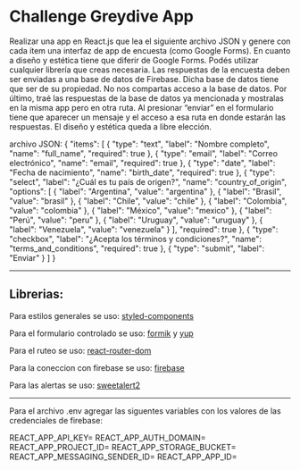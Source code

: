 # Challenge Greydive App

Realizar una app en React.js que lea el siguiente archivo JSON y genere con cada ítem una interfaz de app de encuesta (como Google Forms).
En cuanto a diseño y estética tiene que diferir de Google Forms. Podés utilizar cualquier librería que creas necesaria.
Las respuestas de la encuesta deben ser enviadas a una base de datos de Firebase.
Dicha base de datos tiene que ser de su propiedad. No nos compartas acceso a la base de datos.
Por último, traé las respuestas de la base de datos ya mencionada y mostralas en la misma app pero en otra ruta. Al presionar “enviar” en el formulario tiene que aparecer un mensaje y el acceso a esa ruta en donde estarán las respuestas. El diseño y estética queda a libre elección.

archivo JSON:
{
	"items": [
		{
			"type": "text",
			"label": "Nombre completo",
			"name": "full_name",
			"required": true
		},
		{
			"type": "email",
			"label": "Correo electrónico",
			"name": "email",
			"required": true
		},
		{
			"type": "date",
			"label": "Fecha de nacimiento",
			"name": "birth_date",
			"required": true
		},
		{
			"type": "select",
			"label": "¿Cuál es tu país de origen?",
			"name": "country_of_origin",
			"options": [
				{
					"label": "Argentina",
					"value": "argentina"
				},
				{
					"label": "Brasil",
					"value": "brasil"
				},
				{
					"label": "Chile",
					"value": "chile"
				},
				{
					"label": "Colombia",
					"value": "colombia"
				},
				{
					"label": "México",
					"value": "mexico"
				},
				{
					"label": "Perú",
					"value": "peru"
				},
				{
					"label": "Uruguay",
					"value": "uruguay"
				},
				{
					"label": "Venezuela",
					"value": "venezuela"
				}
			],
			"required": true
		},
		{
			"type": "checkbox",
			"label": "¿Acepta los términos y condiciones?",
			"name": "terms_and_conditions",
			"required": true
		},
		{
			"type": "submit",
			"label": "Enviar"
		}
	]
}

-----------------------------------------------------------------------------------------------------------------------------------------------------------------

## Librerias:

Para estilos generales se uso: [styled-components](https://styled-components.com/docs)

Para el formulario controlado se uso: [formik](https://formik.org/docs/overview) y [yup](https://www.npmjs.com/package/yup)

Para el ruteo se uso: [react-router-dom](https://reactrouter.com/en/main)

Para la coneccion con firebase se uso: [firebase](https://firebase.google.com/docs)

Para las alertas se uso: [sweetalert2](https://sweetalert2.github.io/)

------------------------------------------------------------------------------------------------------------------------------------------------------------------

Para el archivo .env agregar las siguentes variables con los valores de las credenciales de firebase:

REACT_APP_API_KEY=
REACT_APP_AUTH_DOMAIN=
REACT_APP_PROJECT_ID=
REACT_APP_STORAGE_BUCKET=
REACT_APP_MESSAGING_SENDER_ID=
REACT_APP_APP_ID=


